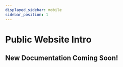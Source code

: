 ```yaml
---
displayed_sidebar: mobile
sidebar_position: 1
---
```


# Public Website Intro

## New Documentation Coming Soon!
